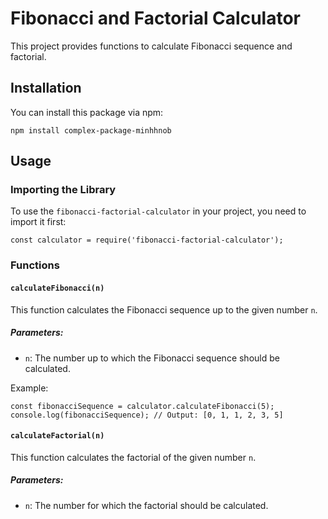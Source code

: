 <h1>Fibonacci and Factorial Calculator</h1>

<p>This project provides functions to calculate Fibonacci sequence and factorial.</p>

<h2>Installation</h2>

<p>You can install this package via npm:</p>

<pre><code>npm install complex-package-minhhnob</code></pre>

<h2>Usage</h2>

<h3>Importing the Library</h3>

<p>To use the <code>fibonacci-factorial-calculator</code> in your project, you need to import it first:</p>

<pre><code>const calculator = require('fibonacci-factorial-calculator');</code></pre>

<h3>Functions</h3>

<h4><code>calculateFibonacci(n)</code></h4>

<p>This function calculates the Fibonacci sequence up to the given number <code>n</code>.</p>

<h5>Parameters:</h5>

<ul>
  <li><code>n</code>: The number up to which the Fibonacci sequence should be calculated.</li>
</ul>

<p>Example:</p>

<pre><code>const fibonacciSequence = calculator.calculateFibonacci(5);
console.log(fibonacciSequence); // Output: [0, 1, 1, 2, 3, 5]</code></pre>

<h4><code>calculateFactorial(n)</code></h4>

<p>This function calculates the factorial of the given number <code>n</code>.</p>

<h5>Parameters:</h5>

<ul>
  <li><code>n</code>: The number for which the factorial should be calculated.</li>
</ul>
